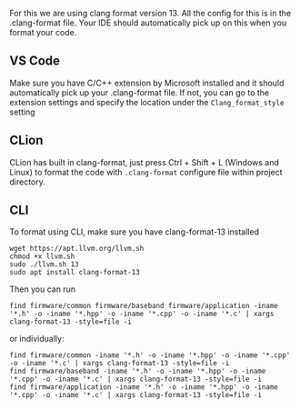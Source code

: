 For this we are using clang format version 13. All the config for this is in the .clang-format file. Your IDE should automatically pick up on this when you format your code.

## VS Code
Make sure you have C/C++ extension by Microsoft installed and it should automatically pick up your .clang-format file. If not, you can go to the extension settings and specify the location under the `Clang_format_style` setting

## CLion
CLion has built in clang-format, just press Ctrl + Shift + L (Windows and Linux) to format the code with ``.clang-format`` configure file within project directory.

## CLI
To format using CLI, make sure you have clang-format-13 installed

```
wget https://apt.llvm.org/llvm.sh
chmod +x llvm.sh
sudo ./llvm.sh 13
sudo apt install clang-format-13
```

Then you can run
```
find firmware/common firmware/baseband firmware/application -iname '*.h' -o -iname '*.hpp' -o -iname '*.cpp' -o -iname '*.c' | xargs clang-format-13 -style=file -i
```
or individually:
```
find firmware/common -iname '*.h' -o -iname '*.hpp' -o -iname '*.cpp' -o -iname '*.c' | xargs clang-format-13 -style=file -i
find firmware/baseband -iname '*.h' -o -iname '*.hpp' -o -iname '*.cpp' -o -iname '*.c' | xargs clang-format-13 -style=file -i
find firmware/application -iname '*.h' -o -iname '*.hpp' -o -iname '*.cpp' -o -iname '*.c' | xargs clang-format-13 -style=file -i
```